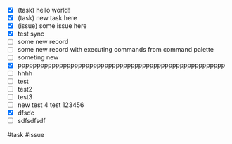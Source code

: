 - [x] (task) hello world! 
- [x] (task) new task here
- [x] (issue) some issue here
- [x] test sync
- [ ] some new record
- [ ] some new record with executing commands from command palette
- [ ] someting new
- [x] ppppppppppppppppppppppppppppppppppppppppppppppppppppppp
- [ ] hhhh
- [ ] test
- [ ] test2
- [ ] test3
- [ ] new test 4 test 123456
- [x] dfsdc
- [ ] sdfsdfsdf

#task #issue
